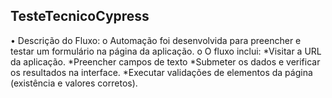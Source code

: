 ﻿## TesteTecnicoCypress
•	Descrição do Fluxo:
o	Automação foi desenvolvida para preencher e testar um formulário na página da aplicação.
o	O fluxo inclui:
*Visitar a URL da aplicação.
*Preencher campos de texto
*Submeter os dados e verificar os resultados na interface.
*Executar validações de elementos da página (existência e valores corretos).
